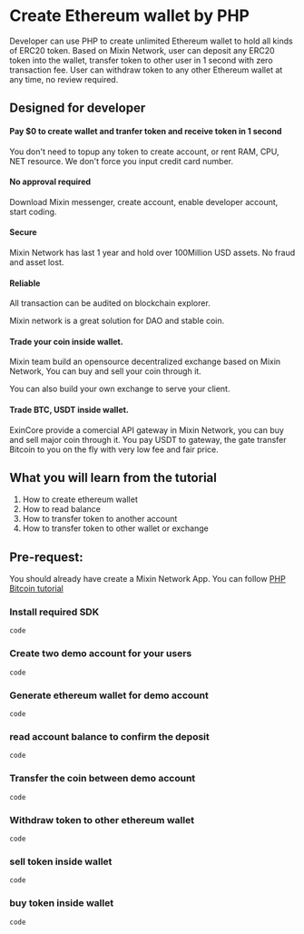 # Create Ethereum wallet by PHP
Developer can use PHP to create unlimited Ethereum wallet to hold all kinds of ERC20 token.
Based on Mixin Network, user can deposit any ERC20 token into the wallet, transfer token to other user in 1 second with zero transaction fee. User can withdraw token to any other Ethereum wallet at any time, no review required.

## Designed for developer
#### Pay $0 to create wallet and tranfer token and receive token in 1 second
You don't need to topup any token to create account, or rent RAM, CPU, NET resource. We don't force you input credit card number.
#### No approval required
Download Mixin messenger, create account, enable developer account, start coding. 

#### Secure
Mixin Network has last 1 year and hold over 100Million USD assets. No fraud and asset lost.
#### Reliable
All transaction can be audited on blockchain explorer.

Mixin network is a great solution for DAO and stable coin.

#### Trade your coin inside wallet.
Mixin team build an opensource decentralized exchange based on Mixin Network, You can buy and sell your coin through it.

You can also build your own exchange to serve your client.

#### Trade BTC, USDT inside wallet.
ExinCore provide a comercial API gateway in Mixin Network, you can buy and sell major coin through it.
You pay USDT to gateway, the gate transfer Bitcoin to you on the fly with very low fee and fair price.

## What you will learn from the tutorial
1. How to create ethereum wallet
2. How to read balance
3. How to transfer token to another account
4. How to transfer token to other wallet or exchange

## Pre-request:
You should already have create a Mixin Network App. You can follow [PHP Bitcoin tutorial](https://github.com/wenewzhang/mixin_labs-php-bot)


### Install required SDK
```
code
```
### Create two demo account for your users
```
code
```
### Generate ethereum wallet for demo account
```
code
```
### read account balance to confirm the deposit
```
code
```
### Transfer the coin between demo account
```
code
```
### Withdraw token to other ethereum wallet
```
code
```

### sell token inside wallet
```
code
```

### buy token inside wallet
```
code
```
